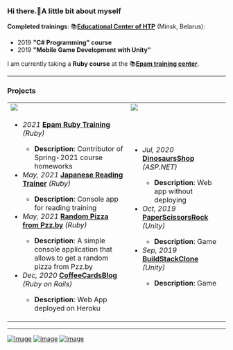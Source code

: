 <h3>Hi there.💮A little bit about myself</h3>

**Completed trainings**:
📚[**Educational Center of HTP**](https://www.it-academy.by/about/it-academy/) (Minsk, Belarus):
- 2019 **"C# Programming" course**
- 2019 **"Mobile Game Development with Unity"**

I am currently taking a **Ruby course** at the 📚[**Epam training center**](https://training.by/#!/About?lang=en).<hr/>

### Projects

<table>
 <tr><td><img src="https://img.shields.io/badge/Ruby-CC342D?style=for-the-badge&logo=ruby&logoColor=white" /></td><td><img src="https://img.shields.io/badge/C%23-239120?style=for-the-badge&logo=c-sharp&logoColor=white" /></td></tr>
  <tr>
   <td>
   <ul>
    <li><i>2021</i> <a href="https://github.com/labs-ruby/homeworks-2021"><b>Epam Ruby Training</b></a> <i>(Ruby)</i></li>
    <ul><li><b>Description</b>: Contributor of Spring-2021 course homeworks</li></ul>
    <li><i>May, 2021</i> <a href="https://github.com/miseinen/japanese-reading-trainer"><b>Japanese Reading Trainer</b></a> <i>(Ruby)</i></li>
    <ul><li><b>Description</b>: Console app for reading training</li></ul>
     <li><i>May, 2021</i> <a href="https://github.com/miseinen/random-pizza-from-pzz"><b>Random Pizza from Pzz.by</b></a> <i>(Ruby)</i></li>
    <ul><li><b>Description</b>: A simple console application that allows to get a random pizza from Pzz.by </li></ul>
     <li><i>Dec, 2020</i> <a href="https://github.com/miseinen/CoffeeCardsBlog"><b>CoffeeCardsBlog</b></a> <i>(Ruby on Rails)</i></li>
    <ul><li><b>Description</b>: Web App deployed on Heroku</li></ul>
   </ul>
   </td>
   <td><ul>
    <li><i>Jul, 2020</i> <a href="https://github.com/miseinen/DinosaursShop"><b>DinosaursShop</b></a> <i>(ASP.NET)</i></li>
    <ul><li><b>Description</b>: Web app without deploying</li></ul>
     <li><i>Oct, 2019</i> <a href="https://github.com/miseinen/PaperScissorsRock"><b>PaperScissorsRock</b></a> <i>(Unity)</i></li>
    <ul><li><b>Description</b>: Game</li></ul>
     <li><i>Sep, 2019</i> <a href="https://github.com/miseinen/BuildStackClone"><b>BuildStackClone</b></a> <i>(Unity)</i></li>
    <ul><li><b>Description</b>: Game</li></ul>
   </ul>
   </td>
 </tr>
 </table><hr/>
 
 [![image](https://img.shields.io/badge/LinkedIn-0077B5?style=for-the-badge&logo=linkedin&logoColor=white)](https://www.linkedin.com/in/ekaterina-%F0%9F%A4%96-balabanovich-13a116194/)    [![image](https://img.shields.io/badge/Twitter-1DA1F2?style=for-the-badge&logo=twitter&logoColor=white)](https://twitter.com/kate_tomosimasu)  [![image](https://www.codewars.com/users/Miseinen/badges/micro)](https://www.codewars.com/users/Miseinen)
